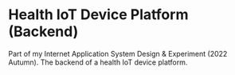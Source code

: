 # Health IoT Device Platform (Backend)

Part of my Internet Application System Design & Experiment (2022 Autumn). The backend of a health IoT device platform.